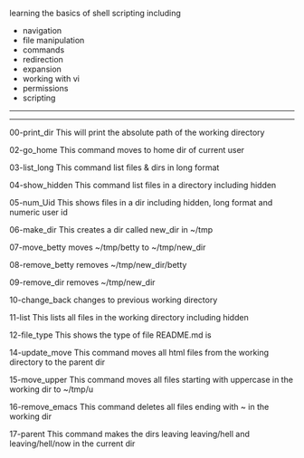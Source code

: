 learning the basics of shell scripting including
* navigation
* file manipulation
* commands
* redirection
* expansion
* working with vi 
* permissions
* scripting
-------------------------------------------
-------------------------------------------
00-print_dir
This will print the absolute path of the working directory

02-go_home
This command moves to home dir of current user

03-list_long
This command list files & dirs in long format

04-show_hidden
This command list files in a directory including hidden

05-num_Uid
This shows files in a dir including hidden, long format and numeric user id

06-make_dir
This creates a dir called new_dir in ~/tmp

07-move_betty
moves  ~/tmp/betty to ~/tmp/new_dir

08-remove_betty
removes ~/tmp/new_dir/betty

09-remove_dir
removes  ~/tmp/new_dir

10-change_back
changes to previous working directory

11-list
This lists all files in the working directory including hidden

12-file_type
This shows the type of file README.md is

14-update_move
This command moves all html files from the working directory to the parent dir

15-move_upper
This command moves all files starting with uppercase in the working dir to ~/tmp/u

16-remove_emacs
This command deletes all files ending with ~ in the working dir

17-parent
This command makes the dirs leaving leaving/hell and leaving/hell/now in the current dir
